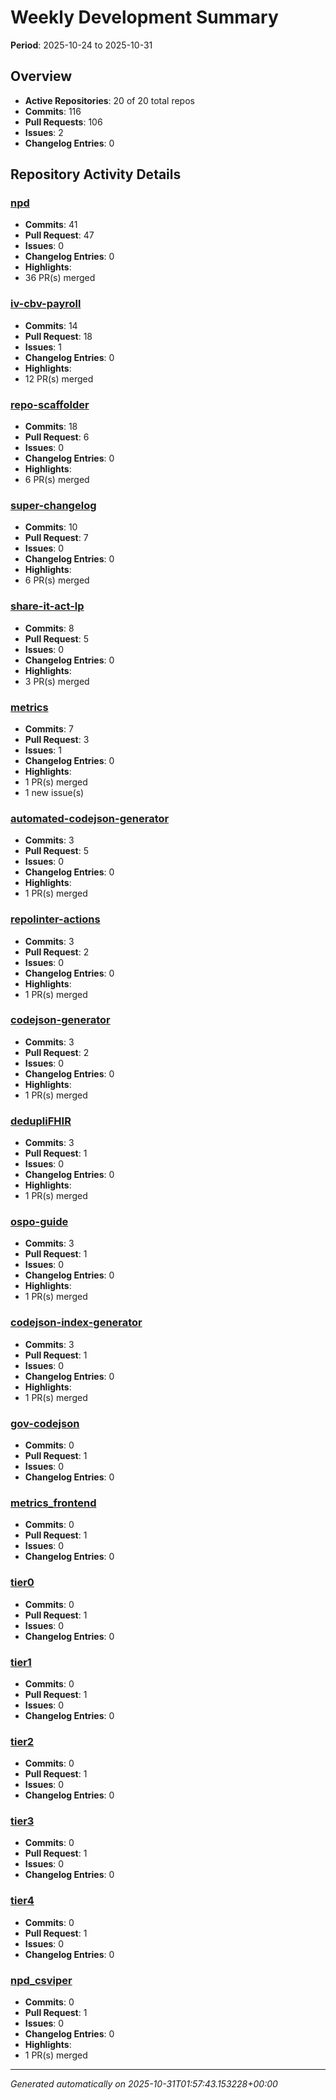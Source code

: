 # Weekly Development Summary
**Period**: 2025-10-24 to 2025-10-31

## Overview
- **Active Repositories**: 20 of 20 total repos
- **Commits**: 116
- **Pull Requests**: 106
- **Issues**: 2
- **Changelog Entries**: 0

## Repository Activity Details

### [npd](https://github.com/DSACMS/npd)
- **Commits**: 41
- **Pull Request**: 47
- **Issues**: 0
- **Changelog Entries**: 0
- **Highlights**:
 - 36 PR(s) merged

### [iv-cbv-payroll](https://github.com/DSACMS/iv-cbv-payroll)
- **Commits**: 14
- **Pull Request**: 18
- **Issues**: 1
- **Changelog Entries**: 0
- **Highlights**:
 - 12 PR(s) merged

### [repo-scaffolder](https://github.com/DSACMS/repo-scaffolder)
- **Commits**: 18
- **Pull Request**: 6
- **Issues**: 0
- **Changelog Entries**: 0
- **Highlights**:
 - 6 PR(s) merged

### [super-changelog](https://github.com/DSACMS/super-changelog)
- **Commits**: 10
- **Pull Request**: 7
- **Issues**: 0
- **Changelog Entries**: 0
- **Highlights**:
 - 6 PR(s) merged

### [share-it-act-lp](https://github.com/DSACMS/share-it-act-lp)
- **Commits**: 8
- **Pull Request**: 5
- **Issues**: 0
- **Changelog Entries**: 0
- **Highlights**:
 - 3 PR(s) merged

### [metrics](https://github.com/DSACMS/metrics)
- **Commits**: 7
- **Pull Request**: 3
- **Issues**: 1
- **Changelog Entries**: 0
- **Highlights**:
 - 1 PR(s) merged
 - 1 new issue(s)

### [automated-codejson-generator](https://github.com/DSACMS/automated-codejson-generator)
- **Commits**: 3
- **Pull Request**: 5
- **Issues**: 0
- **Changelog Entries**: 0
- **Highlights**:
 - 1 PR(s) merged

### [repolinter-actions](https://github.com/DSACMS/repolinter-actions)
- **Commits**: 3
- **Pull Request**: 2
- **Issues**: 0
- **Changelog Entries**: 0
- **Highlights**:
 - 1 PR(s) merged

### [codejson-generator](https://github.com/DSACMS/codejson-generator)
- **Commits**: 3
- **Pull Request**: 2
- **Issues**: 0
- **Changelog Entries**: 0
- **Highlights**:
 - 1 PR(s) merged

### [dedupliFHIR](https://github.com/DSACMS/dedupliFHIR)
- **Commits**: 3
- **Pull Request**: 1
- **Issues**: 0
- **Changelog Entries**: 0
- **Highlights**:
 - 1 PR(s) merged

### [ospo-guide](https://github.com/DSACMS/ospo-guide)
- **Commits**: 3
- **Pull Request**: 1
- **Issues**: 0
- **Changelog Entries**: 0
- **Highlights**:
 - 1 PR(s) merged

### [codejson-index-generator](https://github.com/DSACMS/codejson-index-generator)
- **Commits**: 3
- **Pull Request**: 1
- **Issues**: 0
- **Changelog Entries**: 0
- **Highlights**:
 - 1 PR(s) merged

### [gov-codejson](https://github.com/DSACMS/gov-codejson)
- **Commits**: 0
- **Pull Request**: 1
- **Issues**: 0
- **Changelog Entries**: 0

### [metrics_frontend](https://github.com/DSACMS/metrics_frontend)
- **Commits**: 0
- **Pull Request**: 1
- **Issues**: 0
- **Changelog Entries**: 0

### [tier0](https://github.com/DSACMS/tier0)
- **Commits**: 0
- **Pull Request**: 1
- **Issues**: 0
- **Changelog Entries**: 0

### [tier1](https://github.com/DSACMS/tier1)
- **Commits**: 0
- **Pull Request**: 1
- **Issues**: 0
- **Changelog Entries**: 0

### [tier2](https://github.com/DSACMS/tier2)
- **Commits**: 0
- **Pull Request**: 1
- **Issues**: 0
- **Changelog Entries**: 0

### [tier3](https://github.com/DSACMS/tier3)
- **Commits**: 0
- **Pull Request**: 1
- **Issues**: 0
- **Changelog Entries**: 0

### [tier4](https://github.com/DSACMS/tier4)
- **Commits**: 0
- **Pull Request**: 1
- **Issues**: 0
- **Changelog Entries**: 0

### [npd_csviper](https://github.com/DSACMS/npd_csviper)
- **Commits**: 0
- **Pull Request**: 1
- **Issues**: 0
- **Changelog Entries**: 0
- **Highlights**:
 - 1 PR(s) merged

---
*Generated automatically on 2025-10-31T01:57:43.153228+00:00*
